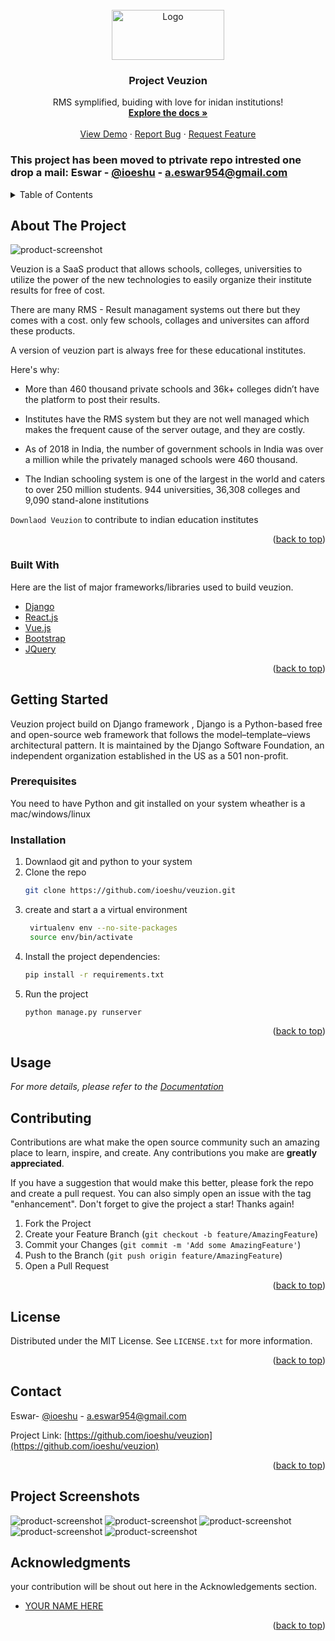 
<!-- PROJECT LOGO -->
<br />
<div align="center">
  <a src="/logo/veuzion-logo.svg">
    <img src="logo/veuzion-logo.svg" alt="Logo" width="180" height="80">
  </a>

  <h3 align="center">Project Veuzion</h3>

  <p align="center">
    RMS symplified, buiding with love for inidan institutions!
    <br />
    <a href="https://github.com/ioeshu/veuzion"><strong>Explore the docs »</strong></a>
    <br />
    <br />
    <a href="https://veuzion.com">View Demo</a>
    ·
    <a href="https://github.com/ioeshu/veuzion/issues">Report Bug</a>
    ·
    <a href="https://github.com/ioeshu/veuzion/issues">Request Feature</a>
  </p>
</div>

### This project has been moved to ptrivate repo intrested one drop a mail:  Eswar - [@ioeshu](https://twitter.com/ioeshu) - a.eswar954@gmail.com

<!-- TABLE OF CONTENTS -->
<details>
  <summary>Table of Contents</summary>
  <ol>
    <li>
      <a href="#about-the-project">About The Project</a>
      <ul>
        <li><a href="#built-with">Built With</a></li>
      </ul>
    </li>
    <li>
      <a href="#getting-started">Getting Started</a>
      <ul>
        <li><a href="#prerequisites">Prerequisites</a></li>
        <li><a href="#installation">Installation</a></li>
      </ul>
    </li>
    <li><a href="#usage">Usage</a></li>
    <li><a href="#roadmap">Roadmap</a></li>
    <li><a href="#contributing">Contributing</a></li>
    <li><a href="#license">License</a></li>
    <li><a href="#contact">Contact</a></li>
    <li><a href="#acknowledgments">Acknowledgments</a></li>
  </ol>
</details>



<!-- ABOUT THE PROJECT -->
## About The Project

![product-screenshot](./ss/ss.png)

Veuzion is a SaaS product that allows schools, colleges, universities to utilize the power of the new technologies to easily organize their institute results for free of cost.

There are many RMS - Result managament systems out there but they comes with a cost. only few schools, collages and universites can afford these products. 

A version of veuzion part is always free for these educational institutes.

Here's why:
* More than 460 thousand private schools and 36k+ colleges didn’t have the platform to post their results.

* Institutes have the RMS system but they are not well managed which makes the frequent cause of the server outage, and they are costly.

* As of 2018 in India, the number of government schools in India was
over a million while the privately managed schools were 460
thousand. 
* The Indian schooling system is one of the largest in the
world and caters to over 250 million students. 944 universities, 36,308 colleges and 9,090 stand-alone institutions


`Downlaod Veuzion` to contribute to indian education institutes

<p align="right">(<a href="#top">back to top</a>)</p>



### Built With

Here are the list of major frameworks/libraries used to build veuzion. 

* [Django](https://www.djangoproject.com/)
* [React.js](https://reactjs.org/)
* [Vue.js](https://vuejs.org/)
* [Bootstrap](https://getbootstrap.com)
* [JQuery](https://jquery.com)

<p align="right">(<a href="#top">back to top</a>)</p>



<!-- GETTING STARTED -->
## Getting Started

Veuzion project build on Django framework , Django is a Python-based free and open-source web framework that follows the model–template–views architectural pattern. It is maintained by the Django Software Foundation, an independent organization established in the US as a 501 non-profit.

### Prerequisites

You need to have Python and git installed on your system wheather is a mac/windows/linux 


### Installation


1. Downlaod git and python to your system
2. Clone the repo
   ```sh
   git clone https://github.com/ioeshu/veuzion.git
   ```
3. create and start a a virtual environment
   ```sh
    virtualenv env --no-site-packages
    source env/bin/activate
   ```
4. Install the project dependencies:
   ```sh
   pip install -r requirements.txt
   ```
5. Run the project
   ```sh
   python manage.py runserver
   ```


<p align="right">(<a href="#top">back to top</a>)</p>



<!-- USAGE EXAMPLES -->
## Usage



_For more details, please refer to the [Documentation](https://veuzion.com/docs)_



<!-- CONTRIBUTING -->
## Contributing

Contributions are what make the open source community such an amazing place to learn, inspire, and create. Any contributions you make are **greatly appreciated**.

If you have a suggestion that would make this better, please fork the repo and create a pull request. You can also simply open an issue with the tag "enhancement".
Don't forget to give the project a star! Thanks again!

1. Fork the Project
2. Create your Feature Branch (`git checkout -b feature/AmazingFeature`)
3. Commit your Changes (`git commit -m 'Add some AmazingFeature'`)
4. Push to the Branch (`git push origin feature/AmazingFeature`)
5. Open a Pull Request

<p align="right">(<a href="#top">back to top</a>)</p>



<!-- LICENSE -->
## License

Distributed under the MIT License. See `LICENSE.txt` for more information.

<p align="right">(<a href="#top">back to top</a>)</p>



<!-- CONTACT -->
## Contact

Eswar- [@ioeshu](https://twitter.com/ioeshu) - a.eswar954@gmail.com

Project Link: [https://github.com/ioeshu/veuzion](https://github.com/ioeshu/veuzion)

<p align="right">(<a href="#top">back to top</a>)</p>



## Project Screenshots

![product-screenshot](./ss/ss.png)
![product-screenshot](./ss/ss2.png)
![product-screenshot](./ss/ss3.png)
![product-screenshot](./ss/ss4.png)
![product-screenshot](./ss/ss5.png)





<!-- ACKNOWLEDGMENTS -->
## Acknowledgments

your contribution will be shout out here in the Acknowledgements section.

* [YOUR NAME HERE]()


<p align="right">(<a href="#top">back to top</a>)</p>
